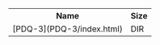 <table>
<tr><th>Name</th><th>Size</th></tr>
<tr><td>
[PDQ-3](PDQ-3/index.html)
</td><td>DIR</td></tr>
</table>
